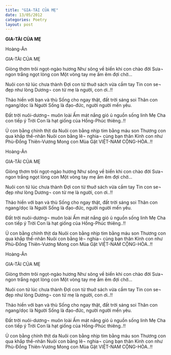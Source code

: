 ```yaml
---
title: "GIA-TÀI CỦA MẸ"
date: 13/05/2012
categories: Poetry
layout: post
---
```


**GIA-TÀI CỦA MẸ**

Hoàng-Ân


GIA-TÀI CỦA MẸ

Giòng thơm trôi ngọt-ngào hương
Như sông về biển khi con chào đời
Sưa¬ ngon trắng ngọt lòng con
Một vòng tay mẹ ấm êm đợi chờ...

Nuôi con từ lúc chưa thành
Đợi con từ thuở sách vừa cầm tay
Tin con se¬ đẹp như lòng
Dương¬ con từ mẹ là người, con ơi..!!

Thảo hiền với bạn và thù
Sống cho ngay thật, đất trời sáng soi
Thân con ngang/dọc là Người
Sống là đạo-đức, người người mến yêu.

Đất trời nuôi-dương¬ muôn loài
Ấm mát nắng gió ủ nguồn sống linh
Mẹ Cha con tiếp ý Trời
Con là hạt giống của Hồng-Phúc thiêng..!!

Ủ con bằng chính thịt da
Nuôi con bằng nhịp tim bằng máu son
Thương con qua khắp thế-nhân
Nuôi con bằng lê¬ nghia¬ cùng bạn thân
Kính con như Phù-Đổng Thiên-Vương
Mong con Mùa Gặt VIỆT-NAM CỘNG-HÒA..!!

Hoàng-Ân


GIA-TÀI CỦA MẸ

Giòng thơm trôi ngọt-ngào hương
Như sông về biển khi con chào đời
Sưa¬ ngon trắng ngọt lòng con
Một vòng tay mẹ ấm êm đợi chờ...

Nuôi con từ lúc chưa thành
Đợi con từ thuở sách vừa cầm tay
Tin con se¬ đẹp như lòng
Dương¬ con từ mẹ là người, con ơi..!!

Thảo hiền với bạn và thù
Sống cho ngay thật, đất trời sáng soi
Thân con ngang/dọc là Người
Sống là đạo-đức, người người mến yêu.

Đất trời nuôi-dương¬ muôn loài
Ấm mát nắng gió ủ nguồn sống linh
Mẹ Cha con tiếp ý Trời
Con là hạt giống của Hồng-Phúc thiêng..!!

Ủ con bằng chính thịt da
Nuôi con bằng nhịp tim bằng máu son
Thương con qua khắp thế-nhân
Nuôi con bằng lê¬ nghia¬ cùng bạn thân
Kính con như Phù-Đổng Thiên-Vương
Mong con Mùa Gặt VIỆT-NAM CỘNG-HÒA..!!

Hoàng-Ân


GIA-TÀI CỦA MẸ

Giòng thơm trôi ngọt-ngào hương
Như sông về biển khi con chào đời
Sưa¬ ngon trắng ngọt lòng con
Một vòng tay mẹ ấm êm đợi chờ...

Nuôi con từ lúc chưa thành
Đợi con từ thuở sách vừa cầm tay
Tin con se¬ đẹp như lòng
Dương¬ con từ mẹ là người, con ơi..!!

Thảo hiền với bạn và thù
Sống cho ngay thật, đất trời sáng soi
Thân con ngang/dọc là Người
Sống là đạo-đức, người người mến yêu.

Đất trời nuôi-dương¬ muôn loài
Ấm mát nắng gió ủ nguồn sống linh
Mẹ Cha con tiếp ý Trời
Con là hạt giống của Hồng-Phúc thiêng..!!

Ủ con bằng chính thịt da
Nuôi con bằng nhịp tim bằng máu son
Thương con qua khắp thế-nhân
Nuôi con bằng lê¬ nghia¬ cùng bạn thân
Kính con như Phù-Đổng Thiên-Vương
Mong con Mùa Gặt VIỆT-NAM CỘNG-HÒA..!!
